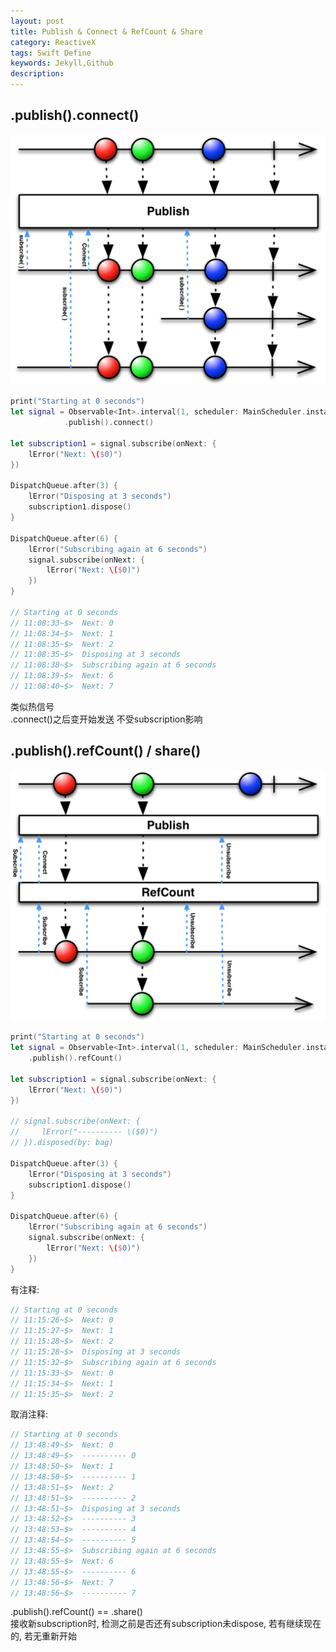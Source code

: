 ```yaml
---  
layout: post
title: Publish & Connect & RefCount & Share
category: ReactiveX
tags: Swift Define
keywords: Jekyll,Github
description: 
---  
```



## .publish().connect()  
![](/assets/postAssets/2017/15014813930719.webp) 
  
```swift   
print("Starting at 0 seconds")
let signal = Observable<Int>.interval(1, scheduler: MainScheduler.instance)
            .publish().connect()

let subscription1 = signal.subscribe(onNext: {
    lError("Next: \($0)")
})

DispatchQueue.after(3) {
    lError("Disposing at 3 seconds")
    subscription1.dispose()
}

DispatchQueue.after(6) {
    lError("Subscribing again at 6 seconds")
    signal.subscribe(onNext: {
        lError("Next: \($0)")
    })
}

// Starting at 0 seconds
// 11:08:33~$>  Next: 0 
// 11:08:34~$>  Next: 1 
// 11:08:35~$>  Next: 2 
// 11:08:35~$>  Disposing at 3 seconds 
// 11:08:38~$>  Subscribing again at 6 seconds 
// 11:08:39~$>  Next: 6 
// 11:08:40~$>  Next: 7 
```  
类似热信号  
.connect()之后变开始发送 不受subscription影响  


## .publish().refCount() / share()  
![](/assets/postAssets/2017/15014813513821.webp)  
  
```swift  
print("Starting at 0 seconds")
let signal = Observable<Int>.interval(1, scheduler: MainScheduler.instance)
    .publish().refCount()

let subscription1 = signal.subscribe(onNext: {
    lError("Next: \($0)")
})

// signal.subscribe(onNext: {
//     lError("---------- \($0)")
// }).disposed(by: bag)

DispatchQueue.after(3) {
    lError("Disposing at 3 seconds")
    subscription1.dispose()
}

DispatchQueue.after(6) {
    lError("Subscribing again at 6 seconds")
    signal.subscribe(onNext: {
        lError("Next: \($0)")
    })
}
```

有注释:   
```swift  
// Starting at 0 seconds
// 11:15:26~$>  Next: 0 
// 11:15:27~$>  Next: 1 
// 11:15:28~$>  Next: 2 
// 11:15:28~$>  Disposing at 3 seconds 
// 11:15:32~$>  Subscribing again at 6 seconds 
// 11:15:33~$>  Next: 0 
// 11:15:34~$>  Next: 1 
// 11:15:35~$>  Next: 2 
```  

取消注释:  
```swift  
// Starting at 0 seconds
// 13:48:49~$>  Next: 0 
// 13:48:49~$>  ---------- 0 
// 13:48:50~$>  Next: 1 
// 13:48:50~$>  ---------- 1 
// 13:48:51~$>  Next: 2 
// 13:48:51~$>  ---------- 2 
// 13:48:51~$>  Disposing at 3 seconds 
// 13:48:52~$>  ---------- 3 
// 13:48:53~$>  ---------- 4 
// 13:48:54~$>  ---------- 5 
// 13:48:55~$>  Subscribing again at 6 seconds 
// 13:48:55~$>  Next: 6 
// 13:48:55~$>  ---------- 6 
// 13:48:56~$>  Next: 7 
// 13:48:56~$>  ---------- 7 
```  

.publish().refCount() == .share()  
接收新subscription时, 检测之前是否还有subscription未dispose, 若有继续现在的, 若无重新开始  





